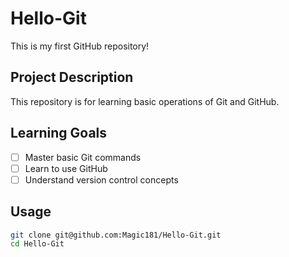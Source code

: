 # Hello-Git

This is my first GitHub repository!

## Project Description
This repository is for learning basic operations of Git and GitHub.

## Learning Goals
- [ ] Master basic Git commands
- [ ] Learn to use GitHub
- [ ] Understand version control concepts

## Usage
```bash
git clone git@github.com:Magic181/Hello-Git.git
cd Hello-Git